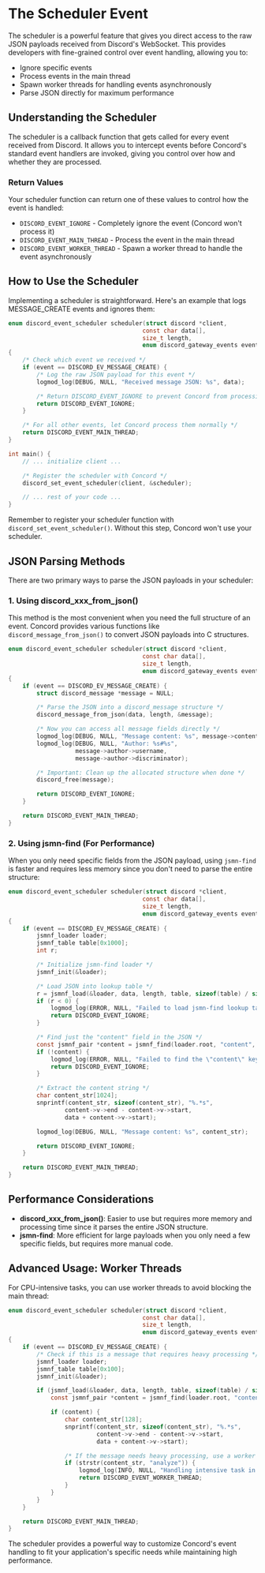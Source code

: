 # The Scheduler Event

The scheduler is a powerful feature that gives you direct access to the raw JSON payloads received from Discord's WebSocket. This provides developers with fine-grained control over event handling, allowing you to:

- Ignore specific events
- Process events in the main thread
- Spawn worker threads for handling events asynchronously
- Parse JSON directly for maximum performance

## Understanding the Scheduler

The scheduler is a callback function that gets called for every event received from Discord. It allows you to intercept events before Concord's standard event handlers are invoked, giving you control over how and whether they are processed.

### Return Values

Your scheduler function can return one of these values to control how the event is handled:

- `DISCORD_EVENT_IGNORE` - Completely ignore the event (Concord won't process it)
- `DISCORD_EVENT_MAIN_THREAD` - Process the event in the main thread
- `DISCORD_EVENT_WORKER_THREAD` - Spawn a worker thread to handle the event asynchronously

## How to Use the Scheduler

Implementing a scheduler is straightforward. Here's an example that logs MESSAGE_CREATE events and ignores them:

```c
enum discord_event_scheduler scheduler(struct discord *client,
                                      const char data[],
                                      size_t length,
                                      enum discord_gateway_events event)
{
    /* Check which event we received */
    if (event == DISCORD_EV_MESSAGE_CREATE) {
        /* Log the raw JSON payload for this event */
        logmod_log(DEBUG, NULL, "Received message JSON: %s", data);

        /* Return DISCORD_EVENT_IGNORE to prevent Concord from processing this event */
        return DISCORD_EVENT_IGNORE;
    }

    /* For all other events, let Concord process them normally */
    return DISCORD_EVENT_MAIN_THREAD;
}

int main() {
    // ... initialize client ...

    /* Register the scheduler with Concord */
    discord_set_event_scheduler(client, &scheduler);

    // ... rest of your code ...
}
```

Remember to register your scheduler function with `discord_set_event_scheduler()`. Without this step, Concord won't use your scheduler.

## JSON Parsing Methods

There are two primary ways to parse the JSON payloads in your scheduler:

### 1. Using discord_xxx_from_json()

This method is the most convenient when you need the full structure of an event. Concord provides various functions like `discord_message_from_json()` to convert JSON payloads into C structures.

```c
enum discord_event_scheduler scheduler(struct discord *client,
                                      const char data[],
                                      size_t length,
                                      enum discord_gateway_events event)
{
    if (event == DISCORD_EV_MESSAGE_CREATE) {
        struct discord_message *message = NULL;

        /* Parse the JSON into a discord_message structure */
        discord_message_from_json(data, length, &message);

        /* Now you can access all message fields directly */
        logmod_log(DEBUG, NULL, "Message content: %s", message->content);
        logmod_log(DEBUG, NULL, "Author: %s#%s",
                   message->author->username,
                   message->author->discriminator);

        /* Important: Clean up the allocated structure when done */
        discord_free(message);

        return DISCORD_EVENT_IGNORE;
    }

    return DISCORD_EVENT_MAIN_THREAD;
}
```

### 2. Using jsmn-find (For Performance)

When you only need specific fields from the JSON payload, using `jsmn-find` is faster and requires less memory since you don't need to parse the entire structure:

```c
enum discord_event_scheduler scheduler(struct discord *client,
                                      const char data[],
                                      size_t length,
                                      enum discord_gateway_events event)
{
    if (event == DISCORD_EV_MESSAGE_CREATE) {
        jsmnf_loader loader;
        jsmnf_table table[0x1000];
        int r;

        /* Initialize jsmn-find loader */
        jsmnf_init(&loader);

        /* Load JSON into lookup table */
        r = jsmnf_load(&loader, data, length, table, sizeof(table) / sizeof *table);
        if (r < 0) {
            logmod_log(ERROR, NULL, "Failed to load jsmn-find lookup table.");
            return DISCORD_EVENT_IGNORE;
        }

        /* Find just the "content" field in the JSON */
        const jsmnf_pair *content = jsmnf_find(loader.root, "content", strlen("content"));
        if (!content) {
            logmod_log(ERROR, NULL, "Failed to find the \"content\" key.");
            return DISCORD_EVENT_IGNORE;
        }

        /* Extract the content string */
        char content_str[1024];
        snprintf(content_str, sizeof(content_str), "%.*s",
                content->v->end - content->v->start,
                data + content->v->start);

        logmod_log(DEBUG, NULL, "Message content: %s", content_str);

        return DISCORD_EVENT_IGNORE;
    }

    return DISCORD_EVENT_MAIN_THREAD;
}
```

## Performance Considerations

- **discord_xxx_from_json()**: Easier to use but requires more memory and processing time since it parses the entire JSON structure.
- **jsmn-find**: More efficient for large payloads when you only need a few specific fields, but requires more manual code.

## Advanced Usage: Worker Threads

For CPU-intensive tasks, you can use worker threads to avoid blocking the main thread:

```c
enum discord_event_scheduler scheduler(struct discord *client,
                                      const char data[],
                                      size_t length,
                                      enum discord_gateway_events event)
{
    if (event == DISCORD_EV_MESSAGE_CREATE) {
        /* Check if this is a message that requires heavy processing */
        jsmnf_loader loader;
        jsmnf_table table[0x100];
        jsmnf_init(&loader);

        if (jsmnf_load(&loader, data, length, table, sizeof(table) / sizeof *table) >= 0) {
            const jsmnf_pair *content = jsmnf_find(loader.root, "content", strlen("content"));

            if (content) {
                char content_str[128];
                snprintf(content_str, sizeof(content_str), "%.*s",
                         content->v->end - content->v->start,
                         data + content->v->start);

                /* If the message needs heavy processing, use a worker thread */
                if (strstr(content_str, "analyze")) {
                    logmod_log(INFO, NULL, "Handling intensive task in worker thread");
                    return DISCORD_EVENT_WORKER_THREAD;
                }
            }
        }
    }

    return DISCORD_EVENT_MAIN_THREAD;
}
```

The scheduler provides a powerful way to customize Concord's event handling to fit your application's specific needs while maintaining high performance.
